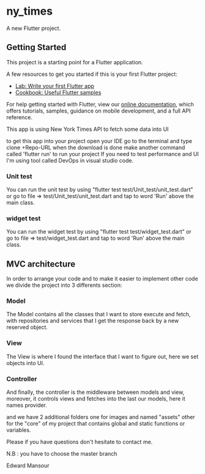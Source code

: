 # ny_times

A new Flutter project.

## Getting Started

This project is a starting point for a Flutter application.

A few resources to get you started if this is your first Flutter project:

- [Lab: Write your first Flutter app](https://flutter.dev/docs/get-started/codelab)
- [Cookbook: Useful Flutter samples](https://flutter.dev/docs/cookbook)

For help getting started with Flutter, view our
[online documentation](https://flutter.dev/docs), which offers tutorials,
samples, guidance on mobile development, and a full API reference.

This app is using New York Times API to fetch some data into UI

to get this app into your project open your IDE go to the terminal and type clone +Repo-URL when the download is done make another command called 'flutter run' to run your project If you need to test performance and UI I'm using tool called DevOps in visual studio code.

### Unit test

You can run the unit test by using "flutter test test/Unit_test/unit_test.dart" or go to file => test/Unit_test/unit_test.dart and tap to word 'Run' above the main class.

### widget test

You can run the widget test by using "flutter test test/widget_test.dart" or go to file => test/widget_test.dart and tap to word 'Run' above the main class.


## MVC architecture

In order to arrange your code and to make it easier to implement other code we divide the project into 3 differents section:

### Model

The Model contains all the classes that I want to store execute and fetch, with repositories and services that I get the response back by a new reserved object.

### View

The View is where I found the interface that I want to figure out, here we set objects into UI.

### Controller

And finally, the controller is the middleware between models and view, moreover, it controls views and fetches into the last our models, here it names provider.

and we have 2 additional folders one for images and named "assets" other for the "core" of my project that contains global and static functions or variables.


Please if you have questions don't hesitate to contact me.


N.B : you have to choose the master branch


Edward Mansour
